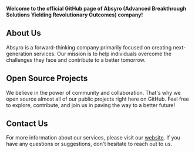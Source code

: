 **Welcome to the official GitHub page of Absyro (Advanced Breakthrough Solutions Yielding Revolutionary Outcomes) company!**

## About Us

Absyro is a forward-thinking company primarily focused on creating next-generation services. Our mission is to help individuals overcome the challenges they face and contribute to a better tomorrow.

## Open Source Projects

We believe in the power of community and collaboration. That's why we open source almost all of our public projects right here on GitHub. Feel free to explore, contribute, and join us in paving the way to a better future!

## Contact Us

For more information about our services, please visit our [website](https://absyro.com). If you have any questions or suggestions, don't hesitate to reach out to us.
